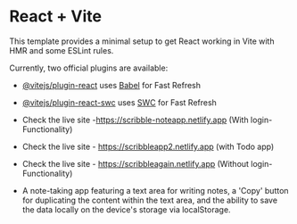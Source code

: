# React + Vite

This template provides a minimal setup to get React working in Vite with HMR and some ESLint rules.

Currently, two official plugins are available:

- [@vitejs/plugin-react](https://github.com/vitejs/vite-plugin-react/blob/main/packages/plugin-react/README.md) uses [Babel](https://babeljs.io/) for Fast Refresh
- [@vitejs/plugin-react-swc](https://github.com/vitejs/vite-plugin-react-swc) uses [SWC](https://swc.rs/) for Fast Refresh
- Check the live site -https://scribble-noteapp.netlify.app  (With login-Functionality)
- Check the live site - https://scribbleapp2.netlify.app (with Todo app)
- Check the live site - https://scribbleagain.netlify.app   (Without login-Functionality)

- A note-taking app featuring a text area for writing notes, a 'Copy' button for duplicating the content within the text area, and the ability to save the data locally on the device's storage via localStorage.
